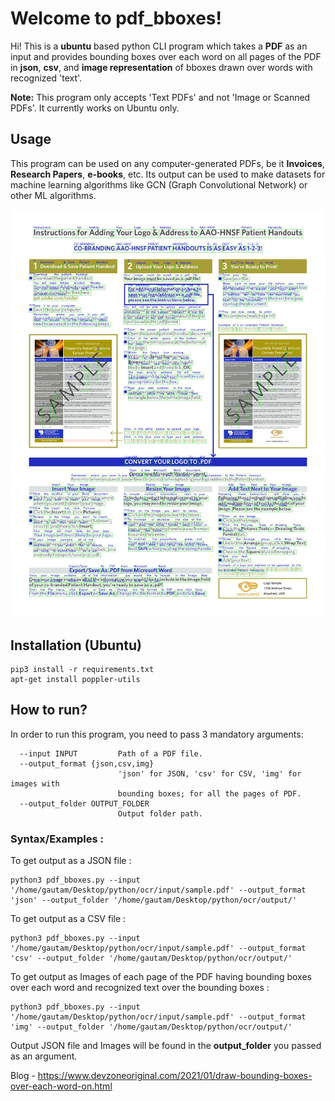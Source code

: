 # Welcome to pdf_bboxes!

Hi! This is a **ubuntu** based python CLI program which takes a **PDF** as an input and provides bounding boxes over each word on all pages of the PDF in **json**, **csv**, and **image representation** of bboxes drawn over words with recognized 'text'. 

**Note:** This program only accepts 'Text PDFs' and not 'Image or Scanned PDFs'. It currently works on Ubuntu only. 

## Usage 
This program can be used on any computer-generated PDFs, be it **Invoices**, **Research Papers**, **e-books**, etc. Its output can be used to make datasets for machine learning algorithms like GCN (Graph Convolutional Network) or other ML algorithms. 

![Sample Output](/output/sample1.pdf_chars.csv-0.jpg)

## Installation (Ubuntu)

    pip3 install -r requirements.txt
    apt-get install poppler-utils

## How to run?

In order to run this program, you need to pass 3 mandatory arguments:
```
  --input INPUT         Path of a PDF file.
  --output_format {json,csv,img}
                        'json' for JSON, 'csv' for CSV, 'img' for images with
                        bounding boxes; for all the pages of PDF.
  --output_folder OUTPUT_FOLDER
                        Output folder path.
```

### Syntax/Examples : 

To get output as a JSON file :

    python3 pdf_bboxes.py --input '/home/gautam/Desktop/python/ocr/input/sample.pdf' --output_format 'json' --output_folder '/home/gautam/Desktop/python/ocr/output/'

To get output as a CSV file :

    python3 pdf_bboxes.py --input '/home/gautam/Desktop/python/ocr/input/sample.pdf' --output_format 'csv' --output_folder '/home/gautam/Desktop/python/ocr/output/'

To get output as Images of each page of the PDF having  bounding boxes over each word and recognized text over the bounding boxes :

    python3 pdf_bboxes.py --input '/home/gautam/Desktop/python/ocr/input/sample.pdf' --output_format 'img' --output_folder '/home/gautam/Desktop/python/ocr/output/'

Output JSON file and Images will be found in the **output_folder** you passed as an argument.


Blog - https://www.devzoneoriginal.com/2021/01/draw-bounding-boxes-over-each-word-on.html
